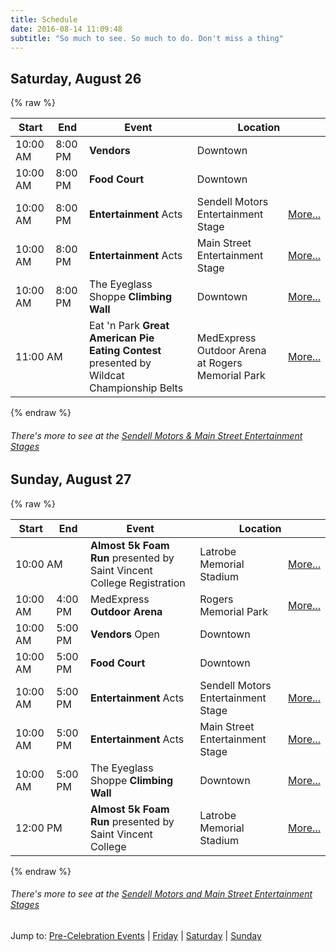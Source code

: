 ```yaml
---
title: Schedule
date: 2016-08-14 11:09:48
subtitle: "So much to see. So much to do. Don't miss a thing"
---
```



<a name="saturday"></a>

## Saturday, August 26

{% raw %}
<table class="table table-striped">
  <thead>
    <tr>
      <th>Start</th><th>End</th><th>Event</th><th colspan="2">Location</th>
    </tr>
  </thead>
  <tbody>
    <tr>
      <td>10:00 AM</td><td>8:00 PM</td><td><strong>Vendors</strong></td><td>Downtown</td><td></td>
    </tr>
    <tr>
      <td>10:00 AM</td><td>8:00 PM</td><td><strong>Food Court</strong></td><td>Downtown</td><td></td>
    </tr>
    <tr>
      <td>10:00 AM</td><td>8:00 PM</td><td><strong>Entertainment</strong> Acts</td><td>Sendell Motors Entertainment Stage</td><td><a href="/events/entertainment-stage/#saturday" class="btn btn-primary btn-xs">More...</a></td>
    </tr>
    <tr>
      <td>10:00 AM</td><td>8:00 PM</td><td><strong>Entertainment</strong> Acts</td><td>Main Street Entertainment Stage</td><td><a href="/events/entertainment-stage/#saturday" class="btn btn-primary btn-xs">More...</a></td>
    </tr>
    <tr>
      <td>10:00 AM</td><td>8:00 PM</td><td>The Eyeglass Shoppe <strong>Climbing Wall</strong></td><td>Downtown</td><td><a href="/events/climbing-wall" class="btn btn-primary btn-xs">More...</a></td>
    </tr>
    <tr>
      <td colspan="2">11:00 AM</td><td>Eat 'n Park <strong>Great American Pie Eating Contest</strong> presented by Wildcat Championship Belts</td><td>MedExpress Outdoor Arena at Rogers Memorial Park</td><td><a href="/events/pie-eating-contest" class="btn btn-primary btn-xs">More...</a></td>
    </tr>
  </tbody>
</table>
{% endraw %}

###### There's more to see at the [Sendell Motors & Main Street Entertainment Stages](/entertainment-schedule)


<a name="sunday"></a>

## Sunday, August 27

{% raw %}
<table class="table table-striped">
  <thead>
    <tr>
      <th>Start</th><th>End</th><th>Event</th><th colspan="2">Location</th>
    </tr>
  </thead>
  <tbody>
    <tr>
      <td colspan="2">10:00 AM</td><td><strong>Almost 5k Foam Run</strong> presented by Saint Vincent College Registration</td><td>Latrobe Memorial Stadium</td><td><a href="/events/foam-run" class="btn btn-primary btn-xs">More...</a></td>
    </tr>
    <tr>
      <td>10:00 AM</td><td>4:00 PM</td><td>MedExpress <strong>Outdoor Arena</strong></td><td>Rogers Memorial Park</td><td><a href="/events/outdoor-arena" class="btn btn-primary btn-xs">More...</a></td>
    </tr>
    <tr>
      <td>10:00 AM</td><td>5:00 PM</td><td><strong>Vendors</strong> Open</td><td>Downtown</td><td></td>
    </tr>
    <tr>
      <td>10:00 AM</td><td>5:00 PM</td><td><strong>Food Court</strong></td><td>Downtown</td><td></td>
    </tr>
    <tr>
      <td>10:00 AM</td><td>5:00 PM</td><td><strong>Entertainment</strong> Acts</td><td>Sendell Motors Entertainment Stage</td><td><a href="/events/entertainment-stage/#sunday" class="btn btn-primary btn-xs">More...</a></td>
    </tr>
    <tr>
      <td>10:00 AM</td><td>5:00 PM</td><td><strong>Entertainment</strong> Acts</td><td>Main Street Entertainment Stage</td><td><a href="/events/entertainment-stage/#sunday" class="btn btn-primary btn-xs">More...</a></td>
    </tr>
    <tr>
      <td>10:00 AM</td><td>5:00 PM</td><td>The Eyeglass Shoppe <strong>Climbing Wall</strong></td><td>Downtown</td><td><a href="/events/climbing-wall" class="btn btn-primary btn-xs">More...</a></td>
    </tr>
    <tr>
      <td colspan="2">12:00 PM</td><td><strong>Almost 5k Foam Run</strong> presented by Saint Vincent College</td><td>Latrobe Memorial Stadium</td><td><a href="/events/foam-run" class="btn btn-primary btn-xs">More...</a></td>
    </tr>
  </tbody>
</table>
{% endraw %}

###### There's more to see at the [Sendell Motors and Main Street Entertainment Stages](/events/entertainment-stage)

Jump to: [Pre-Celebration Events](#pre-events) | [Friday](#friday) | [Saturday](#saturday) | [Sunday](#sunday)